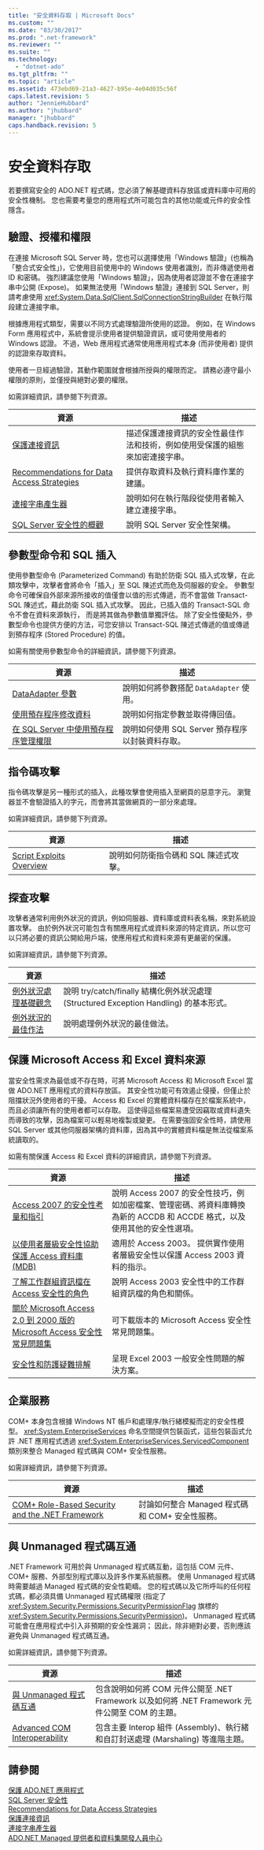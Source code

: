 ```yaml
---
title: "安全資料存取 | Microsoft Docs"
ms.custom: ""
ms.date: "03/30/2017"
ms.prod: ".net-framework"
ms.reviewer: ""
ms.suite: ""
ms.technology: 
  - "dotnet-ado"
ms.tgt_pltfrm: ""
ms.topic: "article"
ms.assetid: 473ebd69-21a3-4627-b95e-4e04d035c56f
caps.latest.revision: 5
author: "JennieHubbard"
ms.author: "jhubbard"
manager: "jhubbard"
caps.handback.revision: 5
---
```

# 安全資料存取
若要撰寫安全的 ADO.NET 程式碼，您必須了解基礎資料存放區或資料庫中可用的安全性機制。  您也需要考量您的應用程式所可能包含的其他功能或元件的安全性隱含。  
  
## 驗證、授權和權限  
 在連接 Microsoft SQL Server 時，您也可以選擇使用「Windows 驗證」\(也稱為「整合式安全性」\)，它使用目前使用中的 Windows 使用者識別，而非傳遞使用者 ID 和密碼。  強烈建議您使用「Windows 驗證」，因為使用者認證並不會在連接字串中公開 \(Expose\)。  如果無法使用「Windows 驗證」連接到 SQL Server，則請考慮使用 <xref:System.Data.SqlClient.SqlConnectionStringBuilder> 在執行階段建立連接字串。  
  
 根據應用程式類型，需要以不同方式處理驗證所使用的認證。  例如，在 Windows Form 應用程式中，系統會提示使用者提供驗證資訊，或可使用使用者的 Windows 認證。  不過，Web 應用程式通常使用應用程式本身 \(而非使用者\) 提供的認證來存取資料。  
  
 使用者一旦經過驗證，其動作範圍就會根據所授與的權限而定。  請務必遵守最小權限的原則，並僅授與絕對必要的權限。  
  
 如需詳細資訊，請參閱下列資源。  
  
|資源|描述|  
|--------|--------|  
|[保護連接資訊](../../../../docs/framework/data/adonet/protecting-connection-information.md)|描述保護連接資訊的安全性最佳作法和技術，例如使用受保護的組態來加密連接字串。|  
|[Recommendations for Data Access Strategies](http://msdn.microsoft.com/zh-tw/72411f32-d12a-4de8-b961-e54fca7faaf5)|提供存取資料及執行資料庫作業的建議。|  
|[連接字串產生器](../../../../docs/framework/data/adonet/connection-string-builders.md)|說明如何在執行階段從使用者輸入建立連接字串。|  
|[SQL Server 安全性的概觀](../../../../docs/framework/data/adonet/sql/overview-of-sql-server-security.md)|說明 SQL Server 安全性架構。|  
  
## 參數型命令和 SQL 插入  
 使用參數型命令 \(Parameterized Command\) 有助於防衛 SQL 插入式攻擊，在此類攻擊中，攻擊者會將命令「插入」至 SQL 陳述式而危及伺服器的安全。  參數型命令可確保自外部來源所接收的值僅會以值的形式傳遞，而不會當做 Transact\-SQL 陳述式，藉此防衛 SQL 插入式攻擊。  因此，已插入值的 Transact\-SQL 命令不會在資料來源執行，  而是將其做為參數值單獨評估。  除了安全性優點外，參數型命令也提供方便的方法，可您安排以 Transact\-SQL 陳述式傳遞的值或傳遞到預存程序 \(Stored Procedure\) 的值。  
  
 如需有關使用參數型命令的詳細資訊，請參閱下列資源。  
  
|資源|描述|  
|--------|--------|  
|[DataAdapter 參數](../../../../docs/framework/data/adonet/dataadapter-parameters.md)|說明如何將參數搭配 `DataAdapter` 使用。|  
|[使用預存程序修改資料](../../../../docs/framework/data/adonet/modifying-data-with-stored-procedures.md)|說明如何指定參數並取得傳回值。|  
|[在 SQL Server 中使用預存程序管理權限](../../../../docs/framework/data/adonet/sql/managing-permissions-with-stored-procedures-in-sql-server.md)|說明如何使用 SQL Server 預存程序以封裝資料存取。|  
  
## 指令碼攻擊  
 指令碼攻擊是另一種形式的插入，此種攻擊會使用插入至網頁的惡意字元。  瀏覽器並不會驗證插入的字元，而會將其當做網頁的一部分來處理。  
  
 如需詳細資訊，請參閱下列資源。  
  
|資源|描述|  
|--------|--------|  
|[Script Exploits Overview](../Topic/Script%20Exploits%20Overview.md)|說明如何防衛指令碼和 SQL 陳述式攻擊。|  
  
## 探查攻擊  
 攻擊者通常利用例外狀況的資訊，例如伺服器、資料庫或資料表名稱，來對系統設置攻擊。  由於例外狀況可能包含有關應用程式或資料來源的特定資訊，所以您可以只將必要的資訊公開給用戶端，使應用程式和資料來源有更嚴密的保護。  
  
 如需詳細資訊，請參閱下列資源。  
  
|資源|描述|  
|--------|--------|  
|[例外狀況處理基礎觀念](../../../../docs/standard/exceptions/exception-handling-fundamentals.md)|說明 try\/catch\/finally 結構化例外狀況處理 \(Structured Exception Handling\) 的基本形式。|  
|[例外狀況的最佳作法](../../../../docs/standard/exceptions/best-practices-for-exceptions.md)|說明處理例外狀況的最佳做法。|  
  
## 保護 Microsoft Access 和 Excel 資料來源  
 當安全性需求為最低或不存在時，可將 Microsoft Access 和 Microsoft Excel 當做 ADO.NET 應用程式的資料存放區。  其安全性功能可有效遏止侵擾，但僅止於阻擋狀況外使用者的干擾。  Access 和 Excel 的實體資料檔存在於檔案系統中，而且必須讓所有的使用者都可以存取。  這使得這些檔案易遭受因竊取或資料遺失而導致的攻擊，因為檔案可以輕易地複製或變更。  在需要強固安全性時，請使用 SQL Server 或其他伺服器架構的資料庫，因為其中的實體資料檔是無法從檔案系統讀取的。  
  
 如需有關保護 Access 和 Excel 資料的詳細資訊，請參閱下列資源。  
  
|資源|描述|  
|--------|--------|  
|[Access 2007 的安全性考量和指引](http://go.microsoft.com/fwlink/?LinkId=98354)|說明 Access 2007 的安全性技巧，例如加密檔案、管理密碼、將資料庫轉換為新的 ACCDB 和 ACCDE 格式，以及使用其他的安全性選項。|  
|[以使用者層級安全性協助保護 Access 資料庫 \(MDB\)](http://go.microsoft.com/fwlink/?LinkId=47697)|適用於 Access 2003。  提供實作使用者層級安全性以保護 Access 2003 資料的指示。|  
|[了解工作群組資訊檔在 Access 安全性的角色](http://support.microsoft.com/kb/305542)|說明 Access 2003 安全性中的工作群組資訊檔的角色和關係。|  
|[關於 Microsoft Access 2.0 到 2000 版的 Microsoft Access 安全性常見問題集](http://go.microsoft.com/fwlink/?LinkId=47698)|可下載版本的 Microsoft Access 安全性常見問題集。|  
|[安全性和防護疑難排解](http://go.microsoft.com/fwlink/?LinkId=47703)|呈現 Excel 2003 一般安全性問題的解決方案。|  
  
## 企業服務  
 COM\+ 本身包含根據 Windows NT 帳戶和處理序\/執行緒模擬而定的安全性模型。  <xref:System.EnterpriseServices> 命名空間提供包裝函式，這些包裝函式允許 .NET 應用程式透過 <xref:System.EnterpriseServices.ServicedComponent> 類別來整合 Managed 程式碼與 COM\+ 安全性服務。  
  
 如需詳細資訊，請參閱下列資源。  
  
|資源|描述|  
|--------|--------|  
|[COM\+ Role\-Based Security and the .NET Framework](http://msdn.microsoft.com/zh-tw/02ab22ef-e5e2-4d29-b33a-6e03d94c4981)|討論如何整合 Managed 程式碼和 COM\+ 安全性服務。|  
  
## 與 Unmanaged 程式碼互通  
 .NET Framework 可用於與 Unmanaged 程式碼互動，這包括 COM 元件、COM\+ 服務、外部型別程式庫以及許多作業系統服務。  使用 Unmanaged 程式碼時需要越過 Managed 程式碼的安全性範疇。  您的程式碼以及它所呼叫的任何程式碼，都必須具備 Unmanaged 程式碼權限 \(指定了 <xref:System.Security.Permissions.SecurityPermissionFlag> 旗標的 <xref:System.Security.Permissions.SecurityPermission>\)。  Unmanaged 程式碼可能會在應用程式中引入非預期的安全性漏洞；  因此，除非絕對必要，否則應該避免與 Unmanaged 程式碼互通。  
  
 如需詳細資訊，請參閱下列資源。  
  
|資源|描述|  
|--------|--------|  
|[與 Unmanaged 程式碼互通](../../../../docs/framework/interop/index.md)|包含說明如何將 COM 元件公開至 .NET Framework 以及如何將 .NET Framework 元件公開至 COM 的主題。|  
|[Advanced COM Interoperability](http://msdn.microsoft.com/zh-tw/3ada36e5-2390-4d70-b490-6ad8de92f2fb)|包含主要 Interop 組件 \(Assembly\)、執行緒和自訂封送處理 \(Marshaling\) 等進階主題。|  
  
## 請參閱  
 [保護 ADO.NET 應用程式](../../../../docs/framework/data/adonet/securing-ado-net-applications.md)   
 [SQL Server 安全性](../../../../docs/framework/data/adonet/sql/sql-server-security.md)   
 [Recommendations for Data Access Strategies](http://msdn.microsoft.com/zh-tw/72411f32-d12a-4de8-b961-e54fca7faaf5)   
 [保護連接資訊](../../../../docs/framework/data/adonet/protecting-connection-information.md)   
 [連接字串產生器](../../../../docs/framework/data/adonet/connection-string-builders.md)   
 [ADO.NET Managed 提供者和資料集開發人員中心](http://go.microsoft.com/fwlink/?LinkId=217917)